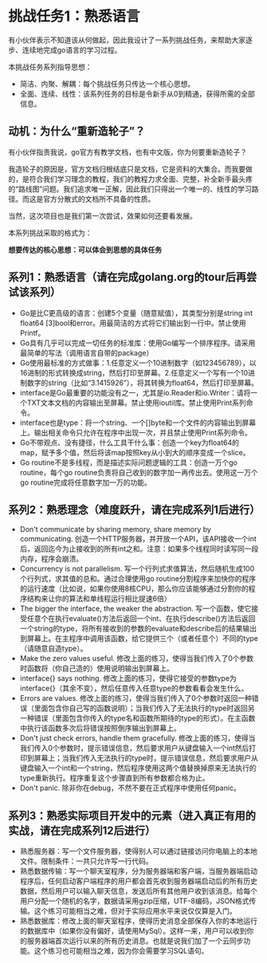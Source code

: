# 挑战任务1：熟悉语言

有小伙伴表示不知道该从何做起，因此我设计了一系列挑战任务，来帮助大家逐步、连续地完成go语言的学习过程。

本挑战任务系列指导思想：

* 简洁、内聚、解耦：每个挑战任务只传达一个核心思想。
* 全面、连续、线性：该系列任务的目标是令新手从0到精通，获得所需的全部信息。

## 动机：为什么“重新造轮子”？

有小伙伴指责我说，go官方有教学文档，也有中文版，你为何要重新造轮子？

我造轮子的原因是，官方文档归根结底只是文档，它是资料的大集合。而我要做的，是符合我们学习理念的教程，我们的教程力求全面、完整，补全新手最头疼的“路线图”问题。我们追求唯一正解，因此我们只得出一个唯一的、线性的学习路径。而这是官方分散式的文档所不具备的性质。

当然，这次项目也是我们第一次尝试，效果如何还要看发展。

本系列挑战采取的格式为：

**想要传达的核心思想：可以体会到思想的具体任务**

## 系列1：熟悉语言（请在完成golang.org的tour后再尝试该系列）

* Go是比C更高级的语言：创建5个变量（随意赋值），其类型分别是string int float64 [3]bool和error。用最简洁的方式将它们输出到一行中。禁止使用Printf。
* Go具有几乎可以完成一切任务的标准库：使用Go编写一个排序程序。请采用最简单的写法（调用语言自带的package）
* Go使用最标准的方式做事：1.任意定义一个10进制数字（如123456789），以16进制的形式转换成string，然后打印至屏幕。2.任意定义一个写有一个10进制数字的string（比如“3.1415926”），将其转换为float64，然后打印至屏幕。
* interface是Go最重要的功能没有之一，尤其是io.Reader和io.Writer：请将一个TXT文本文档的内容输出至屏幕。禁止使用ioutil库。禁止使用Print系列命令。
* interface也是type：将一个string、一个[]byte和一个文件的内容输出到屏幕上。输出相关命令只允许在程序中出现一次，并且禁止使用Print系列命令。
* Go不带观点、没有捷径，什么工具干什么事：创造一个key为float64的map，赋予多个值，然后将该map按照key从小到大的顺序变成一个slice。
* Go routine不是多线程，而是描述实际问题逻辑的工具：创造一万个go routine，每个go routine负责将自己收到的数字加一再传出去。使用这一万个go routine完成将任意数字加一万的功能。

## 系列2：熟悉理念（难度跃升，请在完成系列1后进行）
* Don't communicate by sharing memory, share memory by communicating. 创造一个HTTP服务器，并开放一个API，该API接收一个int后，返回迄今为止接收到的所有int之和。注意：如果多个线程同时读写同一段内存，程序会崩溃。
* Concurrency is not parallelism. 写一个行列式求值算法，然后随机生成100个行列式，求其值的总和。通过合理使用go routine分割程序来加快你的程序的运行速度（比如说，如果你使用8核CPU，那么你应该能够通过分割你的程序结构来让你的算法和单线程运行相比提速6倍）
* The bigger the interface, the weaker the abstraction. 写一个函数，使它接受任意个在执行evaluate()方法后返回一个int、在执行describe()方法后返回一个string的type，将所有接收到的参数的evaluate和describe后的结果输出到屏幕上。在主程序中调用该函数，给它提供三个（或者任意个）不同的type（请随意自造type）。
* Make the zero values useful. 修改上面的练习，使得当我们传入了0个参数时函数将（你自己造的）使用说明输出到屏幕上。
* interface{} says nothing. 修改上面的练习，使得它接受的参数type为interface{}（其余不变），然后任意传入任意type的参数看看会发生什么。
* Errors are values. 修改上面的练习，使得当我们传入了0个参数时返回一种错误（里面包含你自己写的函数说明）；当我们传入了无法执行的type时返回另一种错误（里面包含你传入的type名和函数所期待的type的形式）。在主函数中执行该函数多次后将错误按照倒序输出到屏幕上。
* Don't just check errors, handle them gracefully. 修改上面的练习，使得当我们传入0个参数时，提示错误信息，然后要求用户从键盘输入一个int然后打印到屏幕上；当我们传入无法执行的type时，提示错误信息，然后要求用户从键盘输入一个int和一个string，然后程序使用这两个值替换掉原来无法执行的type重新执行。程序重复这个步骤直到所有参数都合格为止。
* Don't panic. 除非你在debug，不然不要在正式程序中使用任何panic。

## 系列3：熟悉实际项目开发中的元素（进入真正有用的实战，请在完成系列12后进行）
* 熟悉服务器：写一个文件服务器，使得别人可以通过链接访问你电脑上的本地文件。限制条件：一共只允许写一行代码。
* 熟悉数据传输：写一个聊天室程序，分为服务器端和客户端，当服务器端启动程序后，任何启动客户端程序的用户都会首先收到服务器端启动后的所有历史数据，然后用户可以输入聊天信息，发送后所有其他用户收到该消息。给每个用户分配一个随机的名字，数据请采用gzip压缩，UTF-8编码，JSON格式传输。这个练习可能相当之难，但对于实际应用水平来说仅仅算是入门。
* 熟悉数据库：修改上面的聊天室程序，使得历史消息全部保存入你的本地运行的数据库中（如果你没有偏好，请使用MySql）。这样一来，用户可以收到你的服务器端首次运行以来的所有历史消息。也就是说我们加了一个云同步功能。这个练习也可能相当之难，因为你会需要学习SQL语句。
